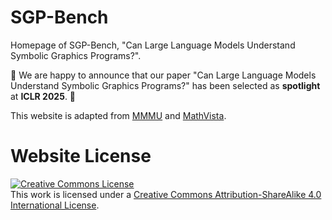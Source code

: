 # SGP-Bench
Homepage of SGP-Bench, "Can Large Language Models Understand Symbolic Graphics Programs?". 

🎉 We are happy to announce that our paper "Can Large Language Models Understand Symbolic Graphics Programs?" has been selected as **spotlight** at **ICLR 2025**. 🎉

This website is adapted from [MMMU](https://mmmu-benchmark.github.io/) and [MathVista](https://mathvista.github.io/).

# Website License
<a rel="license" href="http://creativecommons.org/licenses/by-sa/4.0/"><img alt="Creative Commons License" style="border-width:0" src="https://i.creativecommons.org/l/by-sa/4.0/88x31.png" /></a><br />This work is licensed under a <a rel="license" href="http://creativecommons.org/licenses/by-sa/4.0/">Creative Commons Attribution-ShareAlike 4.0 International License</a>.
